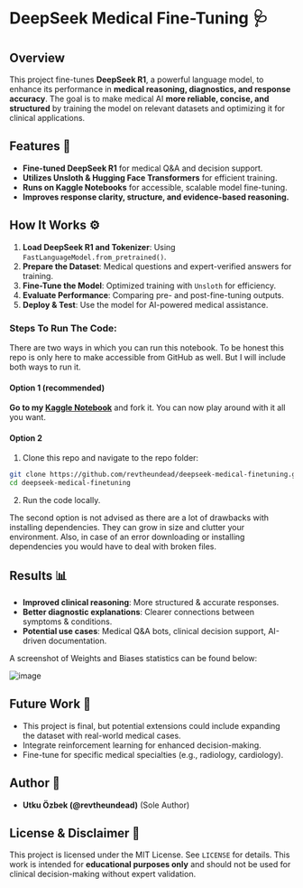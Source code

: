 # DeepSeek Medical Fine-Tuning 🩺

## Overview
This project fine-tunes **DeepSeek R1**, a powerful language model, to enhance its performance in **medical reasoning, diagnostics, and response accuracy**. The goal is to make medical AI **more reliable, concise, and structured** by training the model on relevant datasets and optimizing it for clinical applications.

## Features 🚀
- **Fine-tuned DeepSeek R1** for medical Q&A and decision support.
- **Utilizes Unsloth & Hugging Face Transformers** for efficient training.
- **Runs on Kaggle Notebooks** for accessible, scalable model fine-tuning.
- **Improves response clarity, structure, and evidence-based reasoning.**

## How It Works ⚙️
1. **Load DeepSeek R1 and Tokenizer**: Using `FastLanguageModel.from_pretrained()`.
2. **Prepare the Dataset**: Medical questions and expert-verified answers for training.
3. **Fine-Tune the Model**: Optimized training with `Unsloth` for efficiency.
4. **Evaluate Performance**: Comparing pre- and post-fine-tuning outputs.
5. **Deploy & Test**: Use the model for AI-powered medical assistance.

### Steps To Run The Code:
There are two ways in which you can run this notebook. To be honest this repo is only here to make accessible from GitHub as well. But I will include both ways to run it.

#### Option 1 (recommended)
**Go to my [Kaggle Notebook](https://www.kaggle.com/code/utkuozbek/deepseek-medical-data-fine-tuning)** and fork it. You can now play around with it all you want.
   
#### Option 2
1. Clone this repo and navigate to the repo folder:
```bash
git clone https://github.com/revtheundead/deepseek-medical-finetuning.git
cd deepseek-medical-finetuning
```
2. Run the code locally.

The second option is not advised as there are a lot of drawbacks with installing dependencies. They can grow in size and clutter your environment. Also, in case of an error downloading or installing dependencies you would have to deal with broken files.

## Results 📊
- **Improved clinical reasoning**: More structured & accurate responses.
- **Better diagnostic explanations**: Clearer connections between symptoms & conditions.
- **Potential use cases**: Medical Q&A bots, clinical decision support, AI-driven documentation.

A screenshot of Weights and Biases statistics can be found below:

![image](https://github.com/user-attachments/assets/c95cd786-deaf-4d09-a445-9d5713e01a1e)

## Future Work 🔬
- This project is final, but potential extensions could include expanding the dataset with real-world medical cases.
- Integrate reinforcement learning for enhanced decision-making.
- Fine-tune for specific medical specialties (e.g., radiology, cardiology).

## Author 👤
- **Utku Özbek (@revtheundead)** (Sole Author)

## License & Disclaimer 📜
This project is licensed under the MIT License. See `LICENSE` for details. This work is intended for **educational purposes only** and should not be used for clinical decision-making without expert validation.
